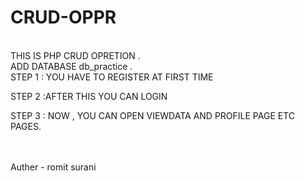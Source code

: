 # CRUD-OPPR
<br>
THIS IS PHP CRUD OPRETION . 
<br>
ADD DATABASE db_practice .
<br>
STEP 1 : YOU HAVE TO REGISTER AT FIRST TIME
<br>

STEP 2 :AFTER THIS YOU CAN LOGIN 
<br>

STEP 3 : NOW , YOU CAN OPEN VIEWDATA AND PROFILE PAGE ETC PAGES.
<br>
<br>

<br>
Auther - romit surani
<br>


